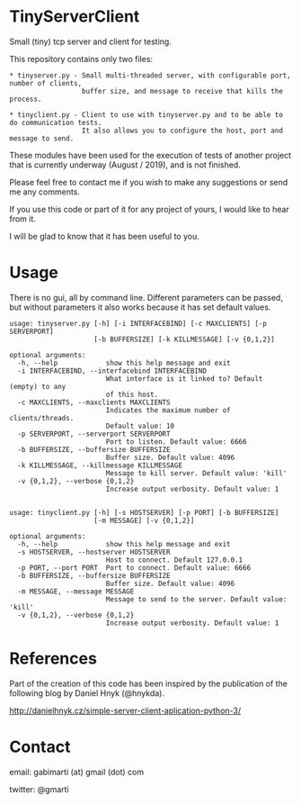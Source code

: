 # TinyServerClient
Small (tiny) tcp server and client for testing.

This repository contains only two files:

    * tinyserver.py - Small multi-threaded server, with configurable port, number of clients, 
                      buffer size, and message to receive that kills the process.
                      
    * tinyclient.py - Client to use with tinyserver.py and to be able to do communication tests. 
                      It also allows you to configure the host, port and message to send.
      

These modules have been used for the execution of tests of another project that is currently underway (August / 2019), and is not finished.

Please feel free to contact me if you wish to make any suggestions or send me any comments.

If you use this code or part of it for any project of yours, I would like to hear from it.

I will be glad to know that it has been useful to you.


# Usage
There is no gui, all by command line. Different parameters can be passed, but without parameters it also works because it has set default values.

    usage: tinyserver.py [-h] [-i INTERFACEBIND] [-c MAXCLIENTS] [-p SERVERPORT]
                         [-b BUFFERSIZE] [-k KILLMESSAGE] [-v {0,1,2}]
       
    optional arguments:
      -h, --help            show this help message and exit
      -i INTERFACEBIND, --interfacebind INTERFACEBIND
                            What interface is it linked to? Default (empty) to any
                            of this host.
      -c MAXCLIENTS, --maxclients MAXCLIENTS
                            Indicates the maximum number of clients/threads.
                            Default value: 10
      -p SERVERPORT, --serverport SERVERPORT
                            Port to listen. Default value: 6666
      -b BUFFERSIZE, --buffersize BUFFERSIZE
                            Buffer size. Default value: 4096
      -k KILLMESSAGE, --killmessage KILLMESSAGE
                            Message to kill server. Default value: 'kill'
      -v {0,1,2}, --verbose {0,1,2}
                            Increase output verbosity. Default value: 1
    
    
    usage: tinyclient.py [-h] [-s HOSTSERVER] [-p PORT] [-b BUFFERSIZE]
                         [-m MESSAGE] [-v {0,1,2}]
       
    optional arguments:
      -h, --help            show this help message and exit
      -s HOSTSERVER, --hostserver HOSTSERVER
                            Host to connect. Default 127.0.0.1
      -p PORT, --port PORT  Port to connect. Default value: 6666
      -b BUFFERSIZE, --buffersize BUFFERSIZE
                            Buffer size. Default value: 4096
      -m MESSAGE, --message MESSAGE
                            Message to send to the server. Default value: 'kill'
      -v {0,1,2}, --verbose {0,1,2}
                            Increase output verbosity. Default value: 1



# References
Part of the creation of this code has been inspired by the publication of the following blog by Daniel Hnyk (@hnykda).

http://danielhnyk.cz/simple-server-client-aplication-python-3/


# Contact
email: gabimarti (at) gmail (dot) com

twitter: @gmarti
                